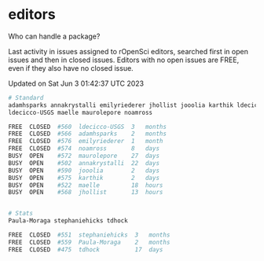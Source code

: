 # editors

Who can handle a package?

Last activity in issues assigned to rOpenSci editors, searched first in open
issues and then in closed issues. Editors with no open issues are FREE, even if
they also have no closed issue.


Updated on Sat Jun 3 01:42:37 UTC 2023

```bash
# Standard
adamhsparks annakrystalli emilyriederer jhollist jooolia karthik ldecicco
ldecicco-USGS maelle maurolepore noamross

FREE  CLOSED  #560  ldecicco-USGS  3   months
FREE  CLOSED  #566  adamhsparks    2   months
FREE  CLOSED  #576  emilyriederer  1   month
FREE  CLOSED  #574  noamross       8   days
BUSY  OPEN    #572  maurolepore    27  days
BUSY  OPEN    #502  annakrystalli  22  days
BUSY  OPEN    #590  jooolia        2   days
BUSY  OPEN    #575  karthik        2   days
BUSY  OPEN    #522  maelle         18  hours
BUSY  OPEN    #568  jhollist       13  hours


# Stats
Paula-Moraga stephaniehicks tdhock

FREE  CLOSED  #551  stephaniehicks  3   months
FREE  CLOSED  #559  Paula-Moraga    2   months
FREE  CLOSED  #475  tdhock          17  days
```
